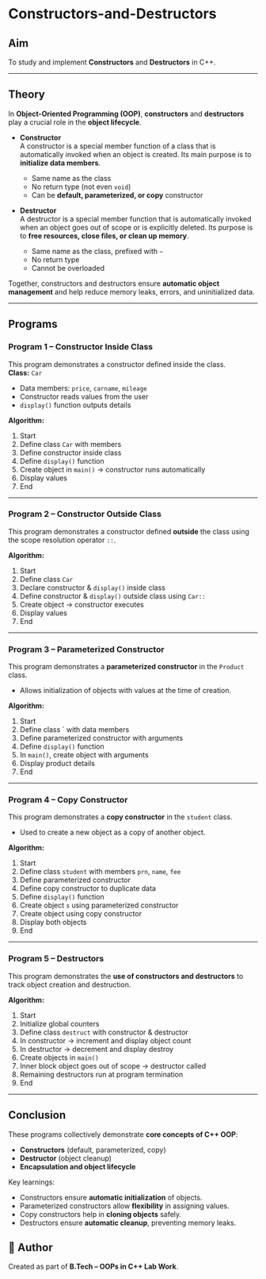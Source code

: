 
# Constructors-and-Destructors


##  Aim
To study and implement **Constructors** and **Destructors** in C++. 

---

##  Theory

In **Object-Oriented Programming (OOP)**, **constructors** and **destructors** play a crucial role in the **object lifecycle**.

- **Constructor**  
  A constructor is a special member function of a class that is automatically invoked when an object is created. Its main purpose is to **initialize data members**.  
  - Same name as the class  
  - No return type (not even `void`)  
  - Can be **default, parameterized, or copy** constructor  

- **Destructor**  
  A destructor is a special member function that is automatically invoked when an object goes out of scope or is explicitly deleted. Its purpose is to **free resources, close files, or clean up memory**.  
  - Same name as the class, prefixed with `~`  
  - No return type  
  - Cannot be overloaded  

Together, constructors and destructors ensure **automatic object management** and help reduce memory leaks, errors, and uninitialized data.  

---

##  Programs

###  Program 1 – Constructor Inside Class
This program demonstrates a constructor defined inside the class.  
**Class:** `Car`  
- Data members: `price`, `carname`, `mileage`  
- Constructor reads values from the user  
- `display()` function outputs details  

**Algorithm:**
1. Start  
2. Define class `Car` with members  
3. Define constructor inside class  
4. Define `display()` function  
5. Create object in `main()` → constructor runs automatically  
6. Display values  
7. End  

---

###  Program 2 – Constructor Outside Class
This program demonstrates a constructor defined **outside** the class using the scope resolution operator `::`.  

**Algorithm:**
1. Start  
2. Define class `Car`  
3. Declare constructor & `display()` inside class  
4. Define constructor & `display()` outside class using `Car::`  
5. Create object → constructor executes  
6. Display values  
7. End  

---

### Program 3 – Parameterized Constructor
This program demonstrates a **parameterized constructor** in the `Product` class.  
- Allows initialization of objects with values at the time of creation.  

**Algorithm:**
1. Start  
2. Define class ` with data members  
3. Define parameterized constructor with arguments  
4. Define `display()` function  
5. In `main()`, create object with arguments  
6. Display product details  
7. End  

---

###  Program 4 – Copy Constructor
This program demonstrates a **copy constructor** in the `student` class.  
- Used to create a new object as a copy of another object.  

**Algorithm:**
1. Start  
2. Define class `student` with members `prn`, `name`, `fee`  
3. Define parameterized constructor  
4. Define copy constructor to duplicate data  
5. Define `display()` function  
6. Create object `s` using parameterized constructor  
7. Create object using copy constructor  
8. Display both objects  
9. End  

---

###  Program 5 – Destructors
This program demonstrates the **use of constructors and destructors** to track object creation and destruction.  

**Algorithm:**
1. Start  
2. Initialize global counters  
3. Define class `destruct` with constructor & destructor  
4. In constructor → increment and display object count  
5. In destructor → decrement and display destroy  
6. Create objects in `main()`  
7. Inner block object goes out of scope → destructor called  
8. Remaining destructors run at program termination  
9. End  

---

##  Conclusion
These programs collectively demonstrate **core concepts of C++ OOP**:
- **Constructors** (default, parameterized, copy)  
- **Destructor** (object cleanup)  
- **Encapsulation and object lifecycle**  

Key learnings:
- Constructors ensure **automatic initialization** of objects.  
- Parameterized constructors allow **flexibility** in assigning values.  
- Copy constructors help in **cloning objects** safely.  
- Destructors ensure **automatic cleanup**, preventing memory leaks.  

## 📌 Author
Created as part of **B.Tech – OOPs in C++ Lab Work**.  

